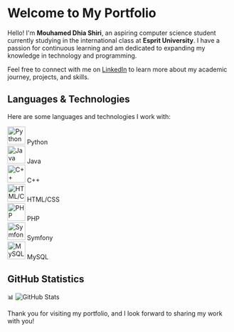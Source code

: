 # Welcome to My Portfolio

Hello! I'm **Mouhamed Dhia Shiri**, an aspiring computer science student currently studying in the international class at **Esprit University**. I have a passion for continuous learning and am dedicated to expanding my knowledge in technology and programming.

Feel free to connect with me on [LinkedIn](https://www.linkedin.com/in/mouhamed-dhia-shiri-9479b6258/) to learn more about my academic journey, projects, and skills.

## Languages & Technologies

Here are some languages and technologies I work with:

<img src="https://upload.wikimedia.org/wikipedia/commons/c/c3/Python-logo-notext.svg" alt="Python" width="40" height="40"/> Python  
<img src="https://upload.wikimedia.org/wikipedia/java/e/e7/Java_logo_and_wordmark.svg" alt="Java" width="40" height="40"/> Java  
<img src="https://upload.wikimedia.org/wikipedia/commons/1/18/C_Programming_Language.svg" alt="C++" width="40" height="40"/> C++  
<img src="https://upload.wikimedia.org/wikipedia/commons/6/61/HTML5_logo_and_wordmark.svg" alt="HTML/CSS" width="40" height="40"/> HTML/CSS  
<img src="https://upload.wikimedia.org/wikipedia/commons/2/27/PHP-logo.svg" alt="PHP" width="40" height="40"/> PHP  
<img src="https://upload.wikimedia.org/wikipedia/commons/4/4d/Symfony_logo.svg" alt="Symfony" width="40" height="40"/> Symfony  
<img src="https://upload.wikimedia.org/wikipedia/commons/b/b0/MySQL_logo_and_wordmark.svg" alt="MySQL" width="40" height="40"/> MySQL  

## GitHub Statistics

📊 ![GitHub Stats](https://github-readme-stats.vercel.app/api?username=mouhameddhia&show_icons=true&theme=radical)

Thank you for visiting my portfolio, and I look forward to sharing my work with you!
